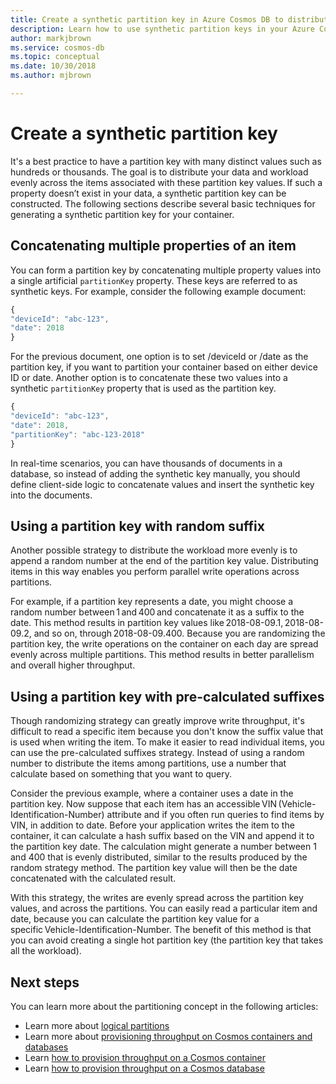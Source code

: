 ```yaml
---
title: Create a synthetic partition key in Azure Cosmos DB to distribute your data and workload evenly.
description: Learn how to use synthetic partition keys in your Azure Cosmos DB containers
author: markjbrown
ms.service: cosmos-db
ms.topic: conceptual
ms.date: 10/30/2018
ms.author: mjbrown

---
```


# Create a synthetic partition key

It's a best practice to have a partition key with many distinct values such as hundreds or thousands. The goal is to distribute your data and workload evenly across the items associated with these partition key values. If such a property doesn’t exist in your data, a synthetic partition key can be constructed. The following sections describe several basic techniques for generating a synthetic partition key for your container.

## Concatenating multiple properties of an item

You can form a partition key by concatenating multiple property values into a single artificial `partitionKey` property. These keys are referred to as synthetic keys. For example, consider the following example document:

```JavaScript
{
"deviceId": "abc-123",
"date": 2018
}
```

For the previous document, one option is to set /deviceId or /date as the partition key, if you want to partition your container based on either device ID or date. Another option is to concatenate these two values into a synthetic `partitionKey` property that is used as the partition key.

```JavaScript
{
"deviceId": "abc-123",
"date": 2018,
"partitionKey": "abc-123-2018"
}
```

In real-time scenarios, you can have thousands of documents in a database, so instead of adding the synthetic key manually, you should define client-side logic to concatenate values and insert the synthetic key into the documents.

## Using a partition key with random suffix

Another possible strategy to distribute the workload more evenly is to append a random number at the end of the partition key value. Distributing items in this way enables you perform parallel write operations across partitions.

For example, if a partition key represents a date, you might choose a random number between 1 and 400 and concatenate it as a suffix to the date. This method results in partition key values like 2018-08-09.1, 2018-08-09.2, and so on, through 2018-08-09.400. Because you are randomizing the partition key, the write operations on the container on each day are spread evenly across multiple partitions. This method results in better parallelism and overall higher throughput.

## Using a partition key with pre-calculated suffixes 

Though randomizing strategy can greatly improve write throughput, it's difficult to read a specific item because you don't know the suffix value that is used when writing the item. To make it easier to read individual items, you can use the pre-calculated suffixes strategy. Instead of using a random number to distribute the items among partitions, use a number that calculate based on something that you want to query.

Consider the previous example, where a container uses a date in the partition key. Now suppose that each item has an accessible VIN (Vehicle-Identification-Number) attribute and if you often run queries to find items by VIN, in addition to date. Before your application writes the item to the container, it can calculate a hash suffix based on the VIN and append it to the partition key date. The calculation might generate a number between 1 and 400 that is evenly distributed, similar to the results produced by the random strategy method. The partition key value will then be the date concatenated with the calculated result.

With this strategy, the writes are evenly spread across the partition key values, and across the partitions. You can easily read a particular item and date, because you can calculate the partition key value for a specific Vehicle-Identification-Number. The benefit of this method is that you can avoid creating a single hot partition key (the partition key that takes all the workload). 

## Next steps

You can learn more about the partitioning concept in the following articles:

* Learn more about [logical partitions](partition-data.md)
* Learn more about [provisioning throughput on Cosmos containers and databases](set-throughput.md)
* Learn [how to provision throughput on a Cosmos container](how-to-provision-container-throughput.md)
* Learn [how to provision throughput on a Cosmos database](how-to-provision-database-throughput.md)
